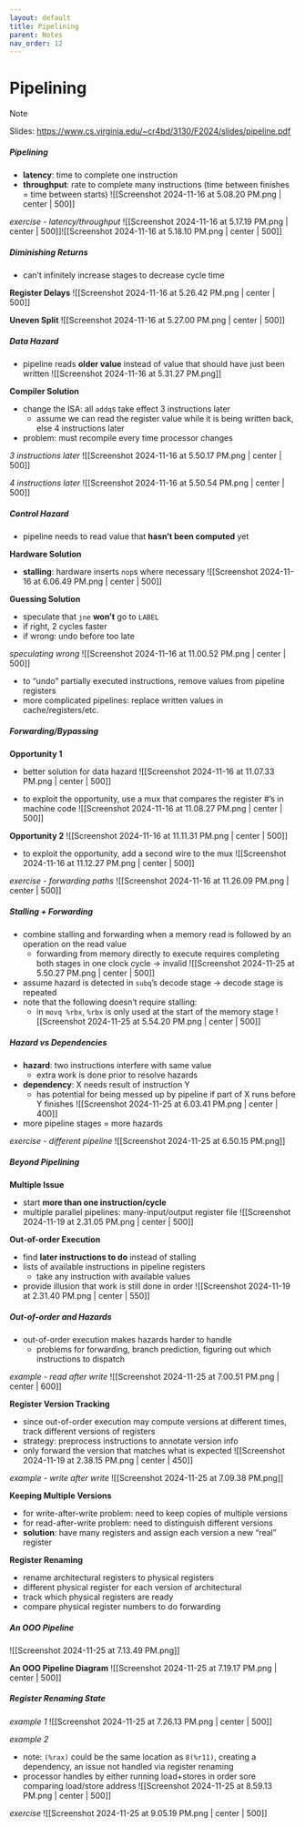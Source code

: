 ```yaml
---
layout: default
title: Pipelining
parent: Notes
nav_order: 12
---
```

# Pipelining
> [!note]
> Slides: https://www.cs.virginia.edu/~cr4bd/3130/F2024/slides/pipeline.pdf
##### Pipelining
- **latency**: time to complete one instruction
- **throughput**: rate to complete many instructions (time between finishes = time between starts)
![[Screenshot 2024-11-16 at 5.08.20 PM.png | center | 500]]

*exercise - latency/throughput*
![[Screenshot 2024-11-16 at 5.17.19 PM.png | center | 500]]![[Screenshot 2024-11-16 at 5.18.10 PM.png | center | 500]]
##### Diminishing Returns
- can’t infinitely increase stages to decrease cycle time

**Register Delays**
![[Screenshot 2024-11-16 at 5.26.42 PM.png | center | 500]]

**Uneven Split**
![[Screenshot 2024-11-16 at 5.27.00 PM.png | center | 500]]

##### Data Hazard
- pipeline reads **older value** instead of value that should have just been written
![[Screenshot 2024-11-16 at 5.31.27 PM.png]]

**Compiler Solution**
- change the ISA: all `addq`s take effect 3 instructions later
	- assume we can read the register value while it is being written back, else 4 instructions later
- problem: must recompile every time processor changes

*3 instructions later*
![[Screenshot 2024-11-16 at 5.50.17 PM.png | center | 500]]

*4 instructions later*
![[Screenshot 2024-11-16 at 5.50.54 PM.png | center | 500]]
##### Control Hazard
- pipeline needs to read value that **hasn’t been computed** yet

**Hardware Solution**
- **stalling**: hardware inserts `nop`s where necessary
![[Screenshot 2024-11-16 at 6.06.49 PM.png | center | 500]]

**Guessing Solution**
- speculate that `jne` **won’t** go to `LABEL`
- if right, 2 cycles faster
- if wrong: undo before too late

*speculating wrong*
![[Screenshot 2024-11-16 at 11.00.52 PM.png | center | 500]]
- to “undo” partially executed instructions, remove values from pipeline registers
- more complicated pipelines: replace written values in cache/registers/etc.
##### Forwarding/Bypassing
**Opportunity 1**
- better solution for data hazard
![[Screenshot 2024-11-16 at 11.07.33 PM.png | center | 500]]

- to exploit the opportunity, use a mux that compares the register #’s in machine code
![[Screenshot 2024-11-16 at 11.08.27 PM.png | center | 500]]

**Opportunity 2**
![[Screenshot 2024-11-16 at 11.11.31 PM.png | center | 500]]

- to exploit the opportunity, add a second wire to the mux
![[Screenshot 2024-11-16 at 11.12.27 PM.png | center | 500]]

*exercise - forwarding paths*
![[Screenshot 2024-11-16 at 11.26.09 PM.png | center | 500]]
##### Stalling + Forwarding
- combine stalling and forwarding when a memory read is followed by an operation on the read value
	- forwarding from memory directly to execute requires completing both stages in one clock cycle → invalid
![[Screenshot 2024-11-25 at 5.50.27 PM.png | center | 500]]
- assume hazard is detected in `subq`’s decode stage → decode stage is repeated
- note that the following doesn’t require stalling:
	- in `movq %rbx`, `%rbx` is only used at the start of the memory stage
![[Screenshot 2024-11-25 at 5.54.20 PM.png | center | 500]]
##### Hazard vs Dependencies
- **hazard**: two instructions interfere with same value
	- extra work is done prior to resolve hazards
- **dependency**: X needs result of instruction Y
	- has potential for being messed up by pipeline if part of X runs before Y finishes
![[Screenshot 2024-11-25 at 6.03.41 PM.png | center | 400]]
- more pipeline stages = more hazards

*exercise - different pipeline*
![[Screenshot 2024-11-25 at 6.50.15 PM.png]]
##### Beyond Pipelining
**Multiple Issue**
- start **more than one instruction/cycle**
- multiple parallel pipelines: many-input/output register file
![[Screenshot 2024-11-19 at 2.31.05 PM.png | center | 500]]

**Out-of-order Execution**
- find **later instructions to do** instead of stalling
- lists of available instructions in pipeline registers
	- take any instruction with available values
- provide illusion that work is still done in order
![[Screenshot 2024-11-19 at 2.31.40 PM.png | center | 550]]
##### Out-of-order and Hazards
- out-of-order execution makes hazards harder to handle
	- problems for forwarding, branch prediction, figuring out which instructions to dispatch

*example - read after write*
![[Screenshot 2024-11-25 at 7.00.51 PM.png | center | 600]]

**Register Version Tracking**
- since out-of-order execution may compute versions at different times, track different versions of registers
- strategy: preprocess instructions to annotate version info
- only forward the version that matches what is expected
![[Screenshot 2024-11-19 at 2.38.15 PM.png | center | 450]]

*example - write after write*
![[Screenshot 2024-11-25 at 7.09.38 PM.png]]

**Keeping Multiple Versions**
- for write-after-write problem: need to keep copies of multiple versions
- for read-after-write problem: need to distinguish different versions
- **solution**: have many registers and assign each version a new “real” register

**Register Renaming**
- rename architectural registers to physical registers
- different physical register for each version of architectural
- track which physical registers are ready
- compare physical register numbers to do forwarding
##### An OOO Pipeline
![[Screenshot 2024-11-25 at 7.13.49 PM.png]]

**An OOO Pipeline Diagram**
![[Screenshot 2024-11-25 at 7.19.17 PM.png | center | 500]]
##### Register Renaming State
*example 1*
![[Screenshot 2024-11-25 at 7.26.13 PM.png | center | 500]]

*example 2*
- note: `(%rax)` could be the same location as `8(%r11)`, creating a dependency, an issue not handled via register renaming
- processor handles by either running load+stores in order sore comparing load/store address
![[Screenshot 2024-11-25 at 8.59.13 PM.png | center | 500]]

*exercise*
![[Screenshot 2024-11-25 at 9.05.19 PM.png | center | 500]]